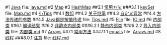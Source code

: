 #1 [Java](java.md#anchor_0)
file: [java.md](java.md)
#2 [Map](Map.md#anchor_0)
#3 [HashMap](Map.md#anchor_1)
##3.1 [常用方法](Map.md#anchor_2)
###3.1.1 [keySet](Map.md#anchor_3)
file: [Map.md](Map.md)
#4 [小Tips](Tips.md#anchor_0)
##4.1 [数组](Tips.md#anchor_1)
##4.2 [关于继承](Tips.md#anchor_2)
##4.3 [自定义异常](Tips.md#anchor_3)
##4.4 [方法传递的参数](Tips.md#anchor_4)
##4.5 [Java都是按值传递](Tips.md#anchor_5)
file: [Tips.md](Tips.md)
#5 [File](IO.md#anchor_0)
file: [IO.md](IO.md)
#6 [内部类](内部类.md#anchor_0)
##6.1 [编译结果](内部类.md#anchor_1)
##6.2 [非静态内部类](内部类.md#anchor_2)
###6.2.1 [静态内部类](内部类.md#anchor_3)
###6.2.2 [导入内部类](内部类.md#anchor_4)
file: [内部类.md](内部类.md)
#7 [Arrays](Arrays.md#anchor_0)
##7.1 [常用方法](Arrays.md#anchor_1)
###7.1.1 [equals](Arrays.md#anchor_2)
file: [Arrays.md](Arrays.md)
#8 [线程](线程.md#anchor_0)
###8.0.1 [注意](线程.md#anchor_1)
file: [线程.md](线程.md)
